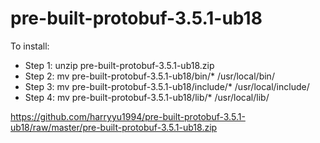 # pre-built-protobuf-3.5.1-ub18

To install:
- Step 1: unzip pre-built-protobuf-3.5.1-ub18.zip
- Step 2: mv pre-built-protobuf-3.5.1-ub18/bin/* /usr/local/bin/
- Step 3: mv pre-built-protobuf-3.5.1-ub18/include/* /usr/local/include/
- Step 4: mv pre-built-protobuf-3.5.1-ub18/lib/* /usr/local/lib/

https://github.com/harryyu1994/pre-built-protobuf-3.5.1-ub18/raw/master/pre-built-protobuf-3.5.1-ub18.zip

